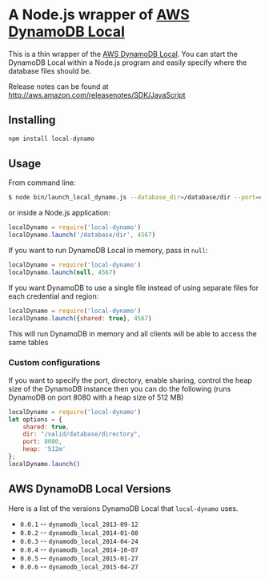 # A Node.js wrapper of [AWS DynamoDB Local](http://docs.aws.amazon.com/amazondynamodb/latest/developerguide/Tools.html)

This is a thin wrapper of the [AWS DynamoDB Local](http://docs.aws.amazon.com/amazondynamodb/latest/developerguide/Tools.html).
You can start the DynamoDB Local within a Node.js program and easily
specify where the database files should be.

Release notes can be found at http://aws.amazon.com/releasenotes/SDK/JavaScript

## Installing

```sh
npm install local-dynamo
```

## Usage

From command line:

```bash
$ node bin/launch_local_dynamo.js --database_dir=/database/dir --port=4567
```

or inside a Node.js application:

```javascript
localDynamo = require('local-dynamo')
localDynamo.launch('/database/dir', 4567)
```

If you want to run DynamoDB Local in memory, pass in `null`:

```javascript
localDynamo = require('local-dynamo')
localDynamo.launch(null, 4567)
```

If you want DynamoDB to use a single file instead of using separate files for each credential and region:

```javascript
localDynamo = require('local-dynamo')
localDynamo.launch({shared: true}, 4567)
```

This will run DynamoDB in memory and all clients will be able to access the same tables

### Custom configurations

If you want to specify the port, directory, enable sharing, control the heap size of the DynamoDB instance then
you can do the following (runs DynamoDB on port 8080 with a heap size of 512 MB)

```javascript
localDynamo = require('local-dynamo')
let options = {
    shared: true,
    dir: "/valid/database/directory",
    port: 8080,
    heap: '512m'
};
localDynamo.launch()
```

## AWS DynamoDB Local Versions

Here is a list of the versions DynamoDB Local that `local-dynamo` uses.

 * `0.0.1` -- `dynamodb_local_2013-09-12`
 * `0.0.2` -- `dynamodb_local_2014-01-08`
 * `0.0.3` -- `dynamodb_local_2014-04-24`
 * `0.0.4` -- `dynamodb_local_2014-10-07`
 * `0.0.5` -- `dynamodb_local_2015-01-27`
 * `0.0.6` -- `dynamodb_local_2015-04-27`
